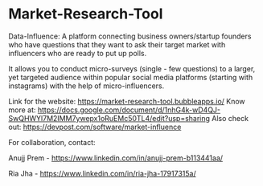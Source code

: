 # Market-Research-Tool
Data-Influence:
A platform connecting business owners/startup founders who have questions that they want to ask their target market with influencers who are ready to put up polls.

It allows you to conduct micro-surveys (single - few questions) to a larger, yet targeted audience within popular social media platforms (starting with instagrams) with the help of micro-influencers.

Link for the website: https://market-research-tool.bubbleapps.io/
Know more at: https://docs.google.com/document/d/1nhG4k-wD4QJ-SwQHWYl7M2IMM7ywepx1oRuEMc50TL4/edit?usp=sharing
Also check out: https://devpost.com/software/market-influence

For collaboration, contact:

Anujj Prem - https://www.linkedin.com/in/anujj-prem-b113441aa/

Ria Jha - https://www.linkedin.com/in/ria-jha-17917315a/
